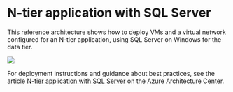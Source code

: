 # N-tier application with SQL Server

This reference architecture shows how to deploy VMs and a virtual network configured for an N-tier application, using SQL Server on Windows for the data tier.

![](https://docs.microsoft.com/azure/architecture/reference-architectures/n-tier/images/n-tier-sql-server.png)

For deployment instructions and guidance about best practices, see the article [N-tier application with SQL Server](https://docs.microsoft.com/azure/architecture/reference-architectures/n-tier/n-tier-sql-server) on the Azure Architecture Center.
